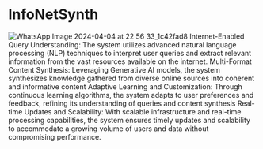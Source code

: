 # InfoNetSynth
![WhatsApp Image 2024-04-04 at 22 56 33_1c42fad8](https://github.com/spoo-2003/InfoNetSynth/assets/107809582/48613b63-73d0-4c85-9b52-67e0bf356bda)
Internet-Enabled Query Understanding: The system utilizes advanced natural language processing (NLP) techniques to interpret user queries and extract relevant information from the vast resources available on the internet.
Multi-Format Content Synthesis: Leveraging Generative AI models, the system synthesizes knowledge gathered from diverse online sources into coherent and informative content 
Adaptive Learning and Customization: Through continuous learning algorithms, the system adapts to user preferences and feedback, refining its understanding of queries and content synthesis
Real-time Updates and Scalability: With scalable infrastructure and real-time processing capabilities, the system ensures timely updates and scalability to accommodate a growing volume of users and data without compromising performance.

